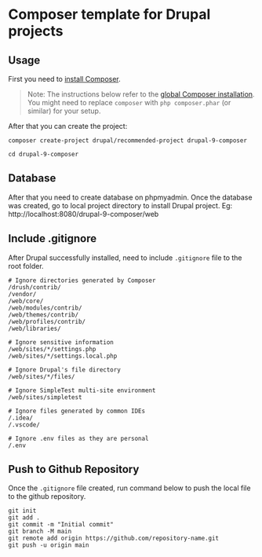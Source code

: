 # Composer template for Drupal projects

## Usage

First you need to [install Composer](https://getcomposer.org/doc/00-intro.md#installation-linux-unix-osx).

> Note: The instructions below refer to the [global Composer installation](https://getcomposer.org/doc/00-intro.md#globally).
You might need to replace `composer` with `php composer.phar` (or similar)
for your setup.

After that you can create the project:

```
composer create-project drupal/recommended-project drupal-9-composer
```

```
cd drupal-9-composer
```


## Database

After that you need to create database on phpmyadmin.
Once the database was created, go to local project directory to install Drupal project.
Eg: http://localhost:8080/drupal-9-composer/web


## Include .gitignore

After Drupal successfully installed, need to include `.gitignore` file to the root folder.

```
# Ignore directories generated by Composer
/drush/contrib/
/vendor/
/web/core/
/web/modules/contrib/
/web/themes/contrib/
/web/profiles/contrib/
/web/libraries/

# Ignore sensitive information
/web/sites/*/settings.php
/web/sites/*/settings.local.php

# Ignore Drupal's file directory
/web/sites/*/files/

# Ignore SimpleTest multi-site environment
/web/sites/simpletest

# Ignore files generated by common IDEs
/.idea/
/.vscode/

# Ignore .env files as they are personal
/.env
```


## Push to Github Repository

Once the `.gitignore` file created, run command below to push the local file to the github repository.


```
git init
git add .
git commit -m "Initial commit"
git branch -M main
git remote add origin https://github.com/repository-name.git
git push -u origin main
```